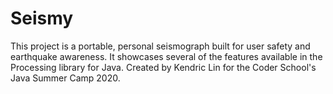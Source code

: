 # Seismy

This project is a portable, personal seismograph built for user safety and earthquake awareness. It showcases several of the features available in the Processing library for Java. Created by Kendric Lin for the Coder School's Java Summer Camp 2020.



